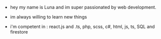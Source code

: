 - hey my name is Luna and im super passionated by web development.

- im always willing to learn new things

- i'm competent in : react.js and .ts, php, scss, c#, html, js, ts, SQL and firestore
